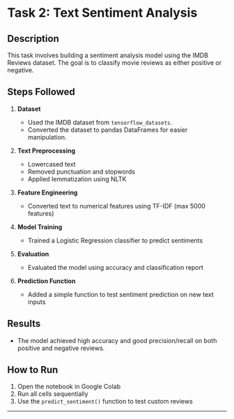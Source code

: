 # Task 2: Text Sentiment Analysis

## Description
This task involves building a sentiment analysis model using the IMDB Reviews dataset. The goal is to classify movie reviews as either positive or negative.

## Steps Followed

1. **Dataset**  
   - Used the IMDB dataset from `tensorflow_datasets`.
   - Converted the dataset to pandas DataFrames for easier manipulation.

2. **Text Preprocessing**  
   - Lowercased text  
   - Removed punctuation and stopwords  
   - Applied lemmatization using NLTK

3. **Feature Engineering**  
   - Converted text to numerical features using TF-IDF (max 5000 features)

4. **Model Training**  
   - Trained a Logistic Regression classifier to predict sentiments

5. **Evaluation**  
   - Evaluated the model using accuracy and classification report

6. **Prediction Function**  
   - Added a simple function to test sentiment prediction on new text inputs

## Results
- The model achieved high accuracy and good precision/recall on both positive and negative reviews.

## How to Run
1. Open the notebook in Google Colab  
2. Run all cells sequentially  
3. Use the `predict_sentiment()` function to test custom reviews

---

